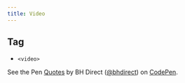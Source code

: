 ```yaml
---
title: Video
---
```


## Tag

* `<video>`

<p data-height="400" data-theme-id="28900" data-slug-hash="7160b49fd877ce3107b3521b13c7bd2a" data-default-tab="html,result" data-user="bhdirect" data-embed-version="2" data-pen-title="Quotes" class="codepen">See the Pen <a href="https://codepen.io/bhdirect/pen/7160b49fd877ce3107b3521b13c7bd2a/">Quotes</a> by BH Direct (<a href="https://codepen.io/bhdirect">@bhdirect</a>) on <a href="https://codepen.io">CodePen</a>.</p>
<script async src="https://production-assets.codepen.io/assets/embed/ei.js"></script>
